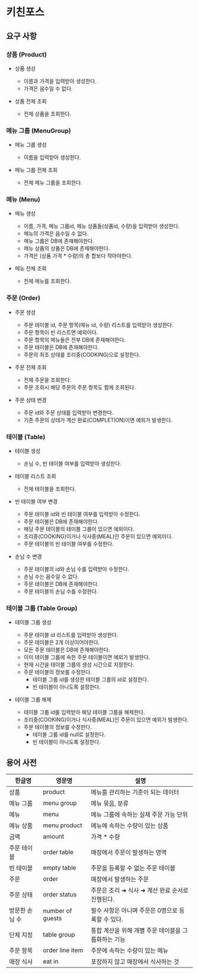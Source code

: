 # 키친포스

## 요구 사항

### 상품 (Product)

- 상품 생성
    - 이름과 가격을 입력받아 생성한다.
    - 가격은 음수일 수 없다.

- 상품 전체 조회
    - 전체 상품을 조회한다.

### 메뉴 그룹 (MenuGroup)

- 메뉴 그룹 생성
    - 이름을 입력받아 생성한다.

- 메뉴 그룹 전체 조회
    - 전체 메뉴 그룹을 조회한다.

### 메뉴 (Menu)

- 메뉴 생성
    - 이름, 가격, 메뉴 그룹id, 메뉴 상품들(상품id, 수량)을 입력받아 생성한다.
    - 메뉴의 가격은 음수일 수 없다.
    - 메뉴 그룹은 DB에 존재해야한다.
    - 메뉴 상품의 상품은 DB에 존재해야한다.
    - 가격은 (상품 가격 * 수량)의 총 합보다 작아야한다.

- 메뉴 전체 조회
    - 전체 메뉴를 조회한다.

### 주문 (Order)

- 주문 생성
    - 주문 테이블 id, 주문 항목(메뉴 id, 수량) 리스트를 입력받아 생성한다.
    - 주문 항목이 빈 리스트면 예외이다.
    - 주문 항목의 메뉴들은 전부 DB에 존재해야한다.
    - 주문 테이블은 DB에 존재해야한다.
    - 주문의 최초 상태를 조리중(COOKING)으로 설정한다.

- 주문 전체 조회
    - 전체 주문을 조회한다.
    - 주문 조회시 해당 주문의 주문 항목도 함께 조회된다.

- 주문 상태 변경
    - 주문 id와 주문 상태를 입력받아 변경한다.
    - 기존 주문의 상태가 계산 완료(COMPLETION)이면 예외가 발생한다.

### 테이블 (Table)

- 테이블 생성
    - 손님 수, 빈 테이블 여부를 입력받아 생성한다.

- 테이블 리스트 조회
    - 전체 테이블을 조회한다.

- 빈 테이블 여부 변경
    - 주문 테이블 id와 빈 테이블 여부를 입력받아 수정한다.
    - 주문 테이블은 DB에 존재해야한다.
    - 해당 주문 테이블의 테이블 그룹이 있으면 예외이다.
    - 조리중(COOKING)이거나 식사중(MEAL)인 주문이 있으면 예외이다.
    - 주문 테이블의 빈 테이블 여부를 수정한다.

- 손님 수 변경
    - 주문 테이블의 id와 손님 수를 입력받아 수정한다.
    - 손님 수는 음수일 수 없다.
    - 주문 테이블은 DB에 존재해야한다.
    - 주문 테이블의 손님 수를 수정한다.

### 테이블 그룹 (Table Group)

- 테이블 그룹 생성
    - 주문 테이블 id 리스트를 입력받아 생성한다.
    - 주문 테이블은 2개 이상이어야한다.
    - 모든 주문 테이블은 DB에 존재해야한다.
    - 이미 테이블 그룹에 속한 주문 테이블이면 예외가 발생한다.
    - 현재 시간을 테이블 그룹의 생성 시간으로 지정한다.
    - 주문 테이블의 정보를 수정한다.
        - 테이블 그룹 id를 생성한 테이블 그룹의 id로 설정한다.
        - 빈 테이블이 아니도록 설정한다.

- 테이블 그룹 해제
    - 테이블 그룹 id를 입력받아 해당 테이블 그룹을 해제한다.
    - 조리중(COOKING)이거나 식사중(MEAL)인 주문이 있으면 예외가 발생한다.
    - 주문 테이블의 정보를 수정한다.
        - 테이블 그룹 id를 null로 설정한다.
        - 빈 테이블이 아니도록 설정한다.

## 용어 사전

| 한글명      | 영문명              | 설명                            |
|----------|------------------|-------------------------------|
| 상품       | product          | 메뉴를 관리하는 기준이 되는 데이터           |
| 메뉴 그룹    | menu group       | 메뉴 묶음, 분류                     |
| 메뉴       | menu             | 메뉴 그룹에 속하는 실제 주문 가능 단위        |
| 메뉴 상품    | menu product     | 메뉴에 속하는 수량이 있는 상품             |
| 금액       | amount           | 가격 * 수량                       |
| 주문 테이블   | order table      | 매장에서 주문이 발생하는 영역              |
| 빈 테이블    | empty table      | 주문을 등록할 수 없는 주문 테이블           |
| 주문       | order            | 매장에서 발생하는 주문                  |
| 주문 상태    | order status     | 주문은 조리 ➜ 식사 ➜ 계산 완료 순서로 진행된다. |
| 방문한 손님 수 | number of guests | 필수 사항은 아니며 주문은 0명으로 등록할 수 있다. |
| 단체 지정    | table group      | 통합 계산을 위해 개별 주문 테이블을 그룹화하는 기능 |
| 주문 항목    | order line item  | 주문에 속하는 수량이 있는 메뉴             |
| 매장 식사    | eat in           | 포장하지 않고 매장에서 식사하는 것           |
